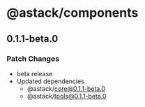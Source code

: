 # @astack/components

## 0.1.1-beta.0

### Patch Changes

- beta release
- Updated dependencies
  - @astack/core@0.1.1-beta.0
  - @astack/tools@0.1.1-beta.0

